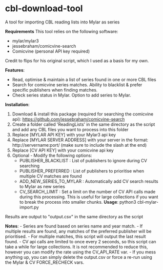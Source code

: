 # cbl-download-tool
A tool for importing CBL reading lists into Mylar as series

**Requirements**
This tool relies on the following software:
- mylar/mylar3
- jessebraham/comicvine-search 
- Comicvine (personal API key required)

Credit to flips for his original script, which I used as a basis for my own.

**Features**:
- Read, optimise & maintain a list of series found in one or more CBL files
- Search for comicvine series matches. Ability to blacklist & prefer specific publishers when finding matches.
- Check series status in Mylar. Option to add series to Mylar.


**Installation**:
1) Download & install this package (required for searching the comicvine api):
   https://github.com/jessebraham/comicvine-search
2) Create a folder called 'ReadingLists' in the same directory as the script and add any CBL files you want to process into this folder
3) Replace [MYLAR API KEY] with your Mylar3 api key
4) Replace [MYLAR SERVER ADDRESS] with your server in the format: http://servername:port/  (make sure to include the slash at the end)
5) Replace [CV API KEY] with your comicvine api key
6) Optional - Modify the following options:
    - PUBLISHER_BLACKLIST : List of publishers to ignore during CV searching
    - PUBLISHER_PREFERRED : List of publishers to prioritise when multiple CV matches are found
    - ADD_NEW_SERIES_TO_MYLAR : Automatically add CV search results to Mylar as new series
    - CV_SEARCH_LIMIT : Set a limit on the number of CV API calls made during this processing.
                        This is useful for large collections if you want to break the process into smaller chunks.
**Usage**:
    python3 cbl-mylar-import.py
    
Results are output to "output.csv" in the same directory as the script

**Notes**:
    - Series are found based on series name and year match.
    - If multiple results are found, any matches of the preferred publisher will be prioritised.
    - For multiple matches, this script will output the last result found.
    - CV api calls are limited to once every 2 seconds, so this script can take a while for large collections.
        It is not recommended to reduce this, however you can modify the rate using the CV_API_RATE var.
    - If you mess anything up, you can simply delete the output.csv or force a re-run using the Mylar & CV FORCE_RECHECK vars.
